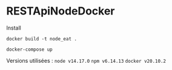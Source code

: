 # RESTApiNodeDocker

Install

`docker build -t node_eat .`

`docker-compose up` 


Versions utilisées :
`node v14.17.0`
`npm v6.14.13`
`docker v20.10.2`
